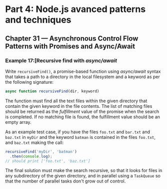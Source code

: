 # Part 4: Node.js avanced patterns and techniques
## Chapter 31 &mdash; Asynchronous Control Flow Patterns with Promises and Async/Await
### Example 17:[Recursive find with *async/await*

Write `recursiveFind()`, a promise-based function using *async/await* syntax that takes a path to a directory in the local filesystem and a keyword as per the following signature:
```javascript
async function recursiveFind(dir, keyword)
```

The function must find all the text files within the given directory that contain the given keyword in the file contents. The list of matching files should be returned as the *fulfillment* value of the promise when the search is completed. If no matching file is found, the fulfillment value should be an empty array.

As an example test case, if you have the files `foo.txt` and `bar.txt` and `baz.txt` in `myDir` and the keyword `batman` is contained in the files `foo.txt`, and `baz.txt` making the call:

```javascript
recursiveFind('myDir', 'batman')
  .then(console.log);
// should print ['foo.txt', 'baz.txt']
```

The final solution must make the search recursive, so that it looks for files in any subdirectory of the given directory, and in parallel using a `TaskQueue` so that the number of parallel tasks don't grow out of control.